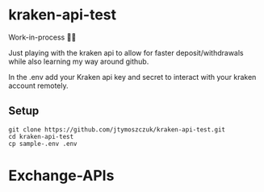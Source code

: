 # kraken-api-test

Work-in-process 👷‍♂️

Just playing with the kraken api to allow for faster deposit/withdrawals while also learning my way around github.

In the .env add your Kraken api key and secret to interact with your kraken account remotely.

## Setup
```
git clone https://github.com/jtymoszczuk/kraken-api-test.git
cd kraken-api-test
cp sample-.env .env
```
# Exchange-APIs
